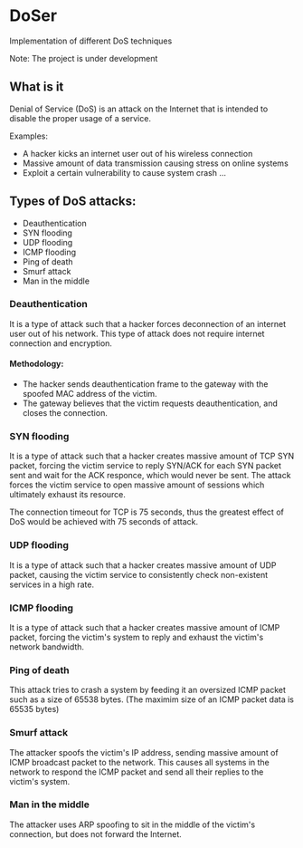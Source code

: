 # DoSer

Implementation of different DoS techniques

Note: The project is under development

## What is it

Denial of Service (DoS) is an attack on the Internet that is intended to disable the proper usage of a service.

Examples:
- A hacker kicks an internet user out of his wireless connection 
- Massive amount of data transmission causing stress on online systems
- Exploit a certain vulnerability to cause system crash
...


## Types of DoS attacks:
- Deauthentication
- SYN flooding
- UDP flooding
- ICMP flooding
- Ping of death
- Smurf attack
- Man in the middle

### Deauthentication
It is a type of attack such that a hacker forces deconnection of an internet user out of his network. This type of attack does not require internet connection and encryption.

#### Methodology:
- The hacker sends deauthentication frame to the gateway with the spoofed MAC address of the victim. 
- The gateway believes that the victim requests deauthentication, and closes the connection.

### SYN flooding
It is a type of attack such that a hacker creates massive amount of TCP SYN packet, forcing the victim service to reply SYN/ACK for each SYN packet sent and wait for the ACK responce, which would never be sent. The attack forces the victim service to open massive amount of sessions which ultimately exhaust its resource.

The connection timeout for TCP is 75 seconds, thus the greatest effect of DoS would be achieved with 75 seconds of attack.

### UDP flooding
It is a type of attack such that a hacker creates massive amount of UDP packet, causing the victim service to consistently check non-existent services in a high rate.

### ICMP flooding
It is a type of attack such that a hacker creates massive amount of ICMP packet, forcing the victim's system to reply and exhaust the victim's network bandwidth.

### Ping of death
This attack tries to crash a system by feeding it an oversized ICMP packet such as a size of 65538 bytes. (The maximim size of an ICMP packet data is 65535 bytes)

### Smurf attack
The attacker spoofs the victim's IP address, sending massive amount of ICMP broadcast packet to the network. This causes all systems in the network to respond the ICMP packet and send all their replies to the victim's system.

### Man in the middle
The attacker uses ARP spoofing to sit in the middle of the victim's connection, but does not forward the Internet.
